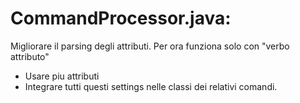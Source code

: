 # CommandProcessor.java:

Migliorare il parsing degli attributi.
Per ora funziona solo con "verbo attributo"

- Usare piu attributi
- Integrare tutti questi settings nelle classi dei relativi comandi.